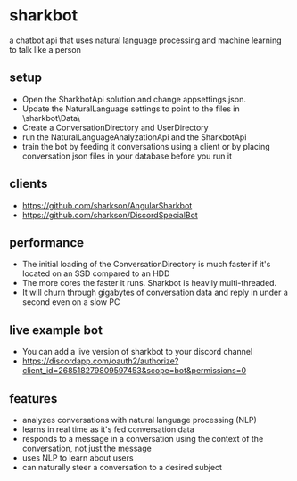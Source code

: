 # sharkbot
a chatbot api that uses natural language processing and machine learning to talk like a person

## setup
- Open the SharkbotApi solution and change appsettings.json.  
- Update the NaturalLanguage settings to point to the files in \sharkbot\Data\
- Create a ConversationDirectory and UserDirectory
- run the NaturalLanguageAnalyzationApi and the SharkbotApi
- train the bot by feeding it conversations using a client or by placing conversation json files in your database before you run it

## clients
- https://github.com/sharkson/AngularSharkbot
- https://github.com/sharkson/DiscordSpecialBot

## performance
- The initial loading of the ConversationDirectory is much faster if it's located on an SSD compared to an HDD
- The more cores the faster it runs.  Sharkbot is heavily multi-threaded.
- It will churn through gigabytes of conversation data and reply in under a second even on a slow PC

## live example bot
- You can add a live version of sharkbot to your discord channel
- https://discordapp.com/oauth2/authorize?client_id=268518279809597453&scope=bot&permissions=0

## features
- analyzes conversations with natural language processing (NLP)
- learns in real time as it's fed conversation data
- responds to a message in a conversation using the context of the conversation, not just the message
- uses NLP to learn about users
- can naturally steer a conversation to a desired subject
